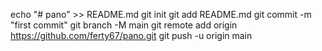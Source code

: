 echo "# pano" >> README.md
git init
git add README.md
git commit -m "first commit"
git branch -M main
git remote add origin https://github.com/ferty67/pano.git
git push -u origin main
